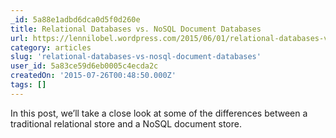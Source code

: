 ```yaml
---
_id: 5a88e1adbd6dca0d5f0d260e
title: Relational Databases vs. NoSQL Document Databases
url: https://lennilobel.wordpress.com/2015/06/01/relational-databases-vs-nosql-document-databases/
category: articles
slug: 'relational-databases-vs-nosql-document-databases'
user_id: 5a83ce59d6eb0005c4ecda2c
createdOn: '2015-07-26T00:48:50.000Z'
tags: []
---
```


In this post, we’ll take a close look at some of the differences between a traditional relational store and a NoSQL document store.
